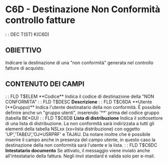 # C6D - Destinazione Non Conformità controllo fatture
 :  : DEC T(ST) K(C6D)
## OBIETTIVO
Indicare la destinazione di una "non conformità" generata nel controllo fatture di acquisto.
## CONTENUTO DEI CAMPI
 :  : FLD T$ELEM **Codice**
Indica il codice di destinazione della "NON CONFORMITA"
 :  : FLD T$DESC **Descrizione**
 :  : FLD T$C6DA **Utente (**Gruppo)**
Indica l'utente destinatario della non conformità. È possibile definire anche un "gruppo utenti", inserendo '**' prima del codice gruppo (tabella B£*GU)
 :  : FLD T$C6DB **Lista di distribuzione**
Indica il sottosettore di una lista di distribuzione. La non conformità sarà indirizzata a tutti gli elementi della tabella NSLxx (xx=lista distribuzione) con oggetto 'UP','TAB£U','OJ*USRPRF' e TAJAU.
Da notare inoltre che è possibile inserire il campo anche in presenza del campo utente, in questo caso la destinazione della non conformità sarà l'utente e la lista.
 :  : FLD T$C6DC **Intestatario documento**
Se attivato, il messaggio viene inviato anche all'intestatario della fattura. Negli invii standard è valida solo per e-mail.
